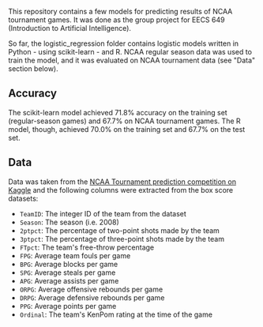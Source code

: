 This repository contains a few models for predicting results of NCAA tournament games. It was done as the group project for EECS 649 (Introduction to Artificial Intelligence).

So far, the logistic_regression folder contains logistic models written in Python - using scikit-learn - and R. NCAA regular season data was used to train the model, and it was evaluated on NCAA tournament data (see "Data" section below).

## Accuracy
The scikit-learn model achieved 71.8% accuracy on the training set (regular-season games) and 67.7% on NCAA tournament games. The R model, though, achieved 70.0% on the training set and 67.7% on the test set.

## Data
Data was taken from the [NCAA Tournament prediction competition on Kaggle](https://www.kaggle.com/c/mens-machine-learning-competition-2019) and the following columns were extracted from the box score datasets:

* `TeamID`: The integer ID of the team from the dataset
* `Season`: The season (i.e. 2008)
* `2ptpct`: The percentage of two-point shots made by the team
* `3ptpct`: The percentage of three-point shots made by the team
* `FTpct`: The team's free-throw percentage
* `FPG`: Average team fouls per game
* `BPG`: Average blocks per game
* `SPG`: Average steals per game
* `APG`: Average assists per game
* `ORPG`: Average offensive rebounds per game
* `DRPG`: Average defensive rebounds per game
* `PPG`: Average points per game
* `Ordinal`: The team's KenPom rating at the time of the game